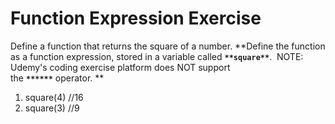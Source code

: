 # Function Expression Exercise

Define a function that returns the square of a number. **Define the function as a function expression, stored in a variable called **`**square**`**.  NOTE: Udemy's coding exercise platform does NOT support the **`******`** operator. **

1.  square(4)  //16
2.  square(3)  //9